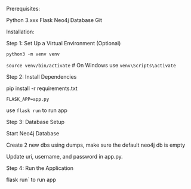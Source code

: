 Prerequisites:

Python 3.xxx
Flask
Neo4j Database
Git

Installation:


Step 1: Set Up a Virtual Environment (Optional)

`python3 -m venv venv`

`source venv/bin/activate`  # On Windows use `venv\Scripts\activate`

Step 2: Install Dependencies

pip install -r requirements.txt

`FLASK_APP=app.py`

use `flask run` to run app

Step 3: Database Setup

Start Neo4j Database 

Create 2 new dbs using dumps, make sure the default neo4j db is empty

Update uri, username, and password in app.py.

Step 4: Run the Application

flask run` to run app


